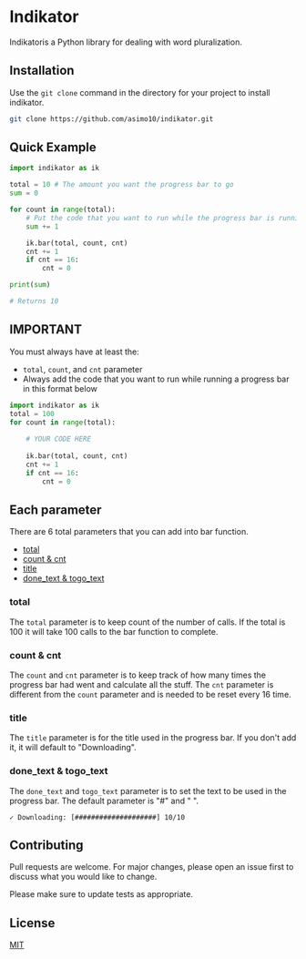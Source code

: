 # Indikator

Indikatoris a Python library for dealing with word pluralization.

## Installation

Use the `git clone` command in the directory for your project to install indikator.

```bash
git clone https://github.com/asimo10/indikator.git
```

## Quick Example

```python
import indikator as ik

total = 10 # The amount you want the progress bar to go
sum = 0

for count in range(total):
    # Put the code that you want to run while the progress bar is running inside here:
    sum += 1

    ik.bar(total, count, cnt)
    cnt += 1
    if cnt == 16:
        cnt = 0

print(sum)

# Returns 10
```

## IMPORTANT

You must always have at least the:

* `total`, `count`, and `cnt` parameter
* Always add the code that you want to run while running a progress bar in this format below

```python
import indikator as ik
total = 100
for count in range(total):
    
    # YOUR CODE HERE
    
    ik.bar(total, count, cnt)
    cnt += 1
    if cnt == 16:
        cnt = 0
```



## Each parameter

There are 6 total parameters that you can add into bar function.

* [total](#total)
* [count & cnt](#count--cnt)
* [title](#title)
* [done_text & togo_text](#done_text--togo_text)

### total

The `total` parameter is to keep count of the number of calls. If the total is 100 it will take 100 calls to the bar function to complete.

### count & cnt

The `count` and `cnt` parameter is to keep track of how many times the progress bar had went and calculate all the stuff. The `cnt` parameter is different from the `count` parameter and is needed to be reset every 16 time.

### title

The `title` parameter is for the title used in the progress bar. If you don't add it, it will default to "Downloading".

### done_text & togo_text

The `done_text` and `togo_text` parameter is to set the text to be used in the progress bar. The default parameter is "#" and " ".

```
✓ Downloading: [####################] 10/10
```

## Contributing

Pull requests are welcome. For major changes, please open an issue first to discuss what you would like to change.

Please make sure to update tests as appropriate.

## License
[MIT](https://choosealicense.com/licenses/mit/)
